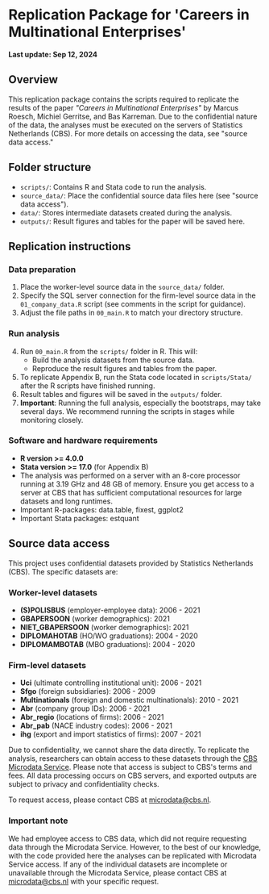 # Replication Package for 'Careers in Multinational Enterprises'

**Last update: Sep 12, 2024**

## Overview

This replication package contains the scripts required to replicate the results of the paper *"Careers in Multinational Enterprises"* by Marcus Roesch, Michiel Gerritse, and Bas Karreman. Due to the confidential nature of the data, the analyses must be executed on the servers of Statistics Netherlands (CBS). For more details on accessing the data, see "source data access."

## Folder structure

- `scripts/`: Contains R and Stata code to run the analysis.
- `source_data/`: Place the confidential source data files here (see "source data access").
- `data/`: Stores intermediate datasets created during the analysis.
- `outputs/`: Result figures and tables for the paper will be saved here.

## Replication instructions

### Data preparation
1. Place the worker-level source data in the `source_data/` folder.
2. Specify the SQL server connection for the firm-level source data in the `01_company_data.R` script (see comments in the script for guidance).
3. Adjust the file paths in `00_main.R` to match your directory structure.

### Run analysis 
4. Run `00_main.R` from the `scripts/` folder in R. This will:
   - Build the analysis datasets from the source data.
   - Reproduce the result figures and tables from the paper.
5. To replicate Appendix B, run the Stata code located in `scripts/Stata/` after the R scripts have finished running.
6. Result tables and figures will be saved in the `outputs/` folder.
7. **Important**: Running the full analysis, especially the bootstraps, may take several days. We recommend running the scripts in stages while monitoring closely. 

### Software and hardware requirements

- **R version >= 4.0.0**
- **Stata version >= 17.0** (for Appendix B)
- The analysis was performed on a server with an 8-core processor running at 3.19 GHz and 48 GB of memory. Ensure you get access to a server at CBS that has sufficient computational resources for large datasets and long runtimes.
- Important R-packages: data.table, fixest, ggplot2 
- Important Stata packages: estquant

## Source data access

This project uses confidential datasets provided by Statistics Netherlands (CBS). The specific datasets are:

### Worker-level datasets
- **(S)POLISBUS** (employer-employee data): 2006 - 2021
- **GBAPERSOON** (worker demographics): 2021
- **NIET_GBAPERSOON** (worker demographics): 2021
- **DIPLOMAHOTAB** (HO/WO graduations): 2004 - 2020
- **DIPLOMAMBOTAB** (MBO graduations): 2004 - 2020

### Firm-level datasets
- **Uci** (ultimate controlling institutional unit): 2006 - 2021
- **Sfgo** (foreign subsidiaries): 2006 - 2009
- **Multinationals** (foreign and domestic multinationals): 2010 - 2021
- **Abr** (company group IDs): 2006 - 2021
- **Abr_regio** (locations of firms): 2006 - 2021
- **Abr_pab** (NACE industry codes): 2006 - 2021
- **ihg** (export and import statistics of firms): 2007 - 2021

Due to confidentiality, we cannot share the data directly. To replicate the analysis, researchers can obtain access to these datasets through the [CBS Microdata Service](https://www.cbs.nl/en-gb/our-services/customised-services-microdata/microdata-conducting-your-own-research). Please note that access is subject to CBS's terms and fees. All data processing occurs on CBS servers, and exported outputs are subject to privacy and confidentiality checks.

To request access, please contact CBS at [microdata@cbs.nl](mailto:microdata@cbs.nl).

### Important note

We had employee access to CBS data, which did not require requesting data through the Microdata Service. However, to the best of our knowledge, with the code provided here the analyses can be replicated with Microdata Service access. If any of the individual datasets are incomplete or unavailable through the Microdata Service, please contact CBS at [microdata@cbs.nl](mailto:microdata@cbs.nl) with your specific request.